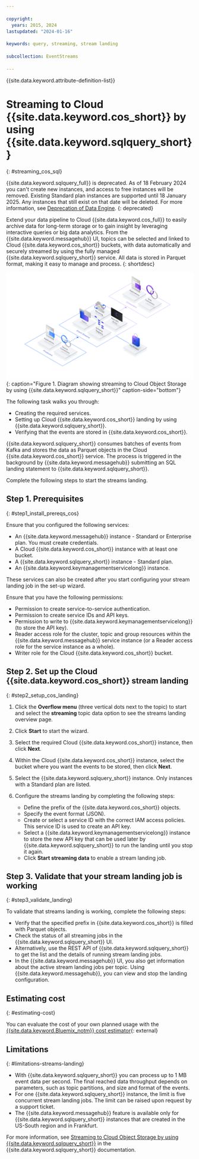 ```yaml
---

copyright:
  years: 2015, 2024
lastupdated: "2024-01-16"

keywords: query, streaming, stream landing

subcollection: EventStreams

---
```


{{site.data.keyword.attribute-definition-list}}

# Streaming to Cloud {{site.data.keyword.cos_short}} by using {{site.data.keyword.sqlquery_short}}
{: #streaming_cos_sql}

{{site.data.keyword.sqlquery_full}} is deprecated. As of 18 February 2024 you can't create new instances, and access to free instances will be removed. Existing Standard plan instances are supported until 18 January 2025. Any instances that still exist on that date will be deleted. For more information, see [Deprecation of Data Engine](/docs-draft/sql-query?topic=sql-query-deprecation).
{: deprecated}

Extend your data pipeline to Cloud {{site.data.keyword.cos_full}} to easily archive data for long-term storage or to gain insight by leveraging interactive queries or big data analytics. From the {{site.data.keyword.messagehub}} UI, topics can be selected and linked to Cloud {{site.data.keyword.cos_short}} buckets, with data automatically and securely streamed by using the fully managed {{site.data.keyword.sqlquery_short}} service. All data is stored in Parquet format, making it easy to manage and process.
{: shortdesc}

![Streaming to Cloud Object Storage by using{{site.data.keyword.sqlquery_short}}](ES_streams_landing.svg){: caption="Figure 1. Diagram showing streaming to Cloud Object Storage by using {{site.data.keyword.sqlquery_short}}" caption-side="bottom"}

The following task walks you through:

- Creating the required services.
- Setting up Cloud {{site.data.keyword.cos_short}} landing by using {{site.data.keyword.sqlquery_short}}.
- Verifying that the events are stored in {{site.data.keyword.cos_short}}.

{{site.data.keyword.sqlquery_short}} consumes batches of events from Kafka and stores the data as Parquet objects in the Cloud {{site.data.keyword.cos_short}} service. The process is triggered in the background by {{site.data.keyword.messagehub}} submitting an SQL landing statement to {{site.data.keyword.sqlquery_short}}.

Complete the following steps to start the streams landing.

## Step 1. Prerequisites
{: #step1_install_prereqs_cos}

Ensure that you configured the following services:

- An {{site.data.keyword.messagehub}} instance - Standard or Enterprise plan. You must create credentials.
- A Cloud {{site.data.keyword.cos_short}} instance with at least one bucket.
- A {{site.data.keyword.sqlquery_short}} instance - Standard plan.
- An {{site.data.keyword.keymanagementservicelong}} instance.

These services can also be created after you start configuring your stream landing job in the set-up wizard.

Ensure that you have the following permissions:

- Permission to create service-to-service authentication.
- Permission to create service IDs and API keys.
- Permission to write to {{site.data.keyword.keymanagementservicelong}} (to store the API key).
- Reader access role for the cluster, topic and group resources within the {{site.data.keyword.messagehub}} service instance (or a Reader access role for the service instance as a whole).
- Writer role for the Cloud {{site.data.keyword.cos_short}} bucket.

## Step 2. Set up the Cloud {{site.data.keyword.cos_short}} stream landing
{: #step2_setup_cos_landing}

1. Click the **Overflow menu** (three vertical dots next to the topic) to start and select the **streaming** topic data option to see the streams landing overview page.
2. Click **Start** to start the wizard.
3. Select the required Cloud {{site.data.keyword.cos_short}} instance, then click **Next**.
4. Within the Cloud {{site.data.keyword.cos_short}} instance, select the bucket where you want the events to be stored, then click **Next**.
5. Select the {{site.data.keyword.sqlquery_short}} instance. Only instances with a Standard plan are listed.
6. Configure the streams landing by completing the following steps:

   - Define the prefix of the {{site.data.keyword.cos_short}} objects.
   - Specify the event format (JSON).
   - Create or select a service ID with the correct IAM access policies. This service ID is used to create an API key.
   - Select a {{site.data.keyword.keymanagementservicelong}} instance to store the new API key that can be used later by {{site.data.keyword.sqlquery_short}} to run the landing until you stop it again.
   - Click **Start streaming data** to enable a stream landing job.

## Step 3. Validate that your stream landing job is working
{: #step3_validate_landing}

To validate that streams landing is working, complete the following steps:

- Verify that the specified prefix in {{site.data.keyword.cos_short}} is filled with Parquet objects.
- Check the status of all streaming jobs in the {{site.data.keyword.sqlquery_short}} UI.
- Alternatively, use the REST API of {{site.data.keyword.sqlquery_short}} to get the list and the details of running stream landing jobs.
- In the {{site.data.keyword.messagehub}} UI, you also get information about the active stream landing jobs per topic. Using {{site.data.keyword.messagehub}}, you can view and stop the landing configuration.

## Estimating cost
{: #estimating-cost}

You can evaluate the cost of your own planned usage with the 
[{{site.data.keyword.Bluemix_notm}} cost estimator](https://cloud.ibm.com/estimator){: external}

## Limitations
{: #limitations-streams-landing}

- With {{site.data.keyword.sqlquery_short}} you can process up to 1 MB event data per second. The final reached data throughput depends on parameters, such as topic partitions, and size and format of the events. 
- For one {{site.data.keyword.sqlquery_short}} instance, the limit is five concurrent stream landing jobs. The limit can be raised upon request by a support ticket. 
- The {{site.data.keyword.messagehub}} feature is available only for {{site.data.keyword.sqlquery_short}} instances that are created in the US-South region and in Frankfurt. 

For more information, see [Streaming to Cloud Object Storage by using {{site.data.keyword.sqlquery_short}}](/docs/sql-query?topic=sql-query-event-streams-landing) in the {{site.data.keyword.sqlquery_short}} documentation.

